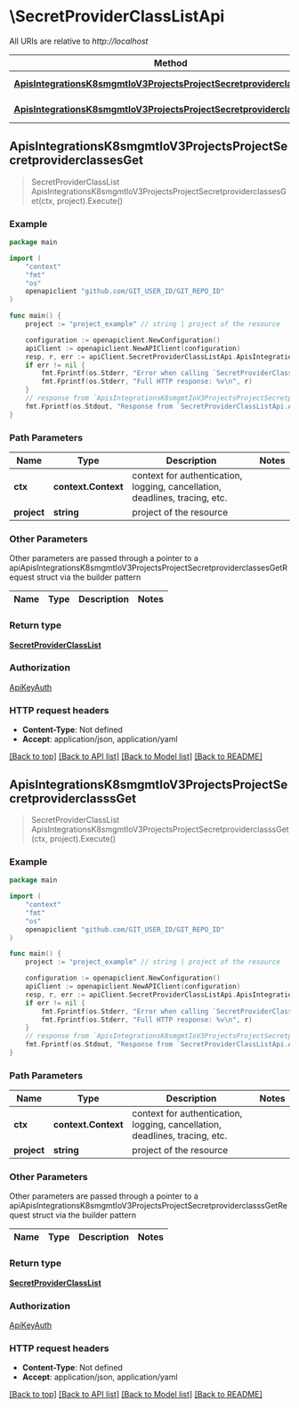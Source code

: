 # \SecretProviderClassListApi

All URIs are relative to *http://localhost*

Method | HTTP request | Description
------------- | ------------- | -------------
[**ApisIntegrationsK8smgmtIoV3ProjectsProjectSecretproviderclassesGet**](SecretProviderClassListApi.md#ApisIntegrationsK8smgmtIoV3ProjectsProjectSecretproviderclassesGet) | **Get** /apis/integrations.k8smgmt.io/v3/projects/{project}/secretproviderclasses | 
[**ApisIntegrationsK8smgmtIoV3ProjectsProjectSecretproviderclasssGet**](SecretProviderClassListApi.md#ApisIntegrationsK8smgmtIoV3ProjectsProjectSecretproviderclasssGet) | **Get** /apis/integrations.k8smgmt.io/v3/projects/{project}/secretproviderclasss | 



## ApisIntegrationsK8smgmtIoV3ProjectsProjectSecretproviderclassesGet

> SecretProviderClassList ApisIntegrationsK8smgmtIoV3ProjectsProjectSecretproviderclassesGet(ctx, project).Execute()





### Example

```go
package main

import (
    "context"
    "fmt"
    "os"
    openapiclient "github.com/GIT_USER_ID/GIT_REPO_ID"
)

func main() {
    project := "project_example" // string | project of the resource

    configuration := openapiclient.NewConfiguration()
    apiClient := openapiclient.NewAPIClient(configuration)
    resp, r, err := apiClient.SecretProviderClassListApi.ApisIntegrationsK8smgmtIoV3ProjectsProjectSecretproviderclassesGet(context.Background(), project).Execute()
    if err != nil {
        fmt.Fprintf(os.Stderr, "Error when calling `SecretProviderClassListApi.ApisIntegrationsK8smgmtIoV3ProjectsProjectSecretproviderclassesGet``: %v\n", err)
        fmt.Fprintf(os.Stderr, "Full HTTP response: %v\n", r)
    }
    // response from `ApisIntegrationsK8smgmtIoV3ProjectsProjectSecretproviderclassesGet`: SecretProviderClassList
    fmt.Fprintf(os.Stdout, "Response from `SecretProviderClassListApi.ApisIntegrationsK8smgmtIoV3ProjectsProjectSecretproviderclassesGet`: %v\n", resp)
}
```

### Path Parameters


Name | Type | Description  | Notes
------------- | ------------- | ------------- | -------------
**ctx** | **context.Context** | context for authentication, logging, cancellation, deadlines, tracing, etc.
**project** | **string** | project of the resource | 

### Other Parameters

Other parameters are passed through a pointer to a apiApisIntegrationsK8smgmtIoV3ProjectsProjectSecretproviderclassesGetRequest struct via the builder pattern


Name | Type | Description  | Notes
------------- | ------------- | ------------- | -------------


### Return type

[**SecretProviderClassList**](SecretProviderClassList.md)

### Authorization

[ApiKeyAuth](../README.md#ApiKeyAuth)

### HTTP request headers

- **Content-Type**: Not defined
- **Accept**: application/json, application/yaml

[[Back to top]](#) [[Back to API list]](../README.md#documentation-for-api-endpoints)
[[Back to Model list]](../README.md#documentation-for-models)
[[Back to README]](../README.md)


## ApisIntegrationsK8smgmtIoV3ProjectsProjectSecretproviderclasssGet

> SecretProviderClassList ApisIntegrationsK8smgmtIoV3ProjectsProjectSecretproviderclasssGet(ctx, project).Execute()





### Example

```go
package main

import (
    "context"
    "fmt"
    "os"
    openapiclient "github.com/GIT_USER_ID/GIT_REPO_ID"
)

func main() {
    project := "project_example" // string | project of the resource

    configuration := openapiclient.NewConfiguration()
    apiClient := openapiclient.NewAPIClient(configuration)
    resp, r, err := apiClient.SecretProviderClassListApi.ApisIntegrationsK8smgmtIoV3ProjectsProjectSecretproviderclasssGet(context.Background(), project).Execute()
    if err != nil {
        fmt.Fprintf(os.Stderr, "Error when calling `SecretProviderClassListApi.ApisIntegrationsK8smgmtIoV3ProjectsProjectSecretproviderclasssGet``: %v\n", err)
        fmt.Fprintf(os.Stderr, "Full HTTP response: %v\n", r)
    }
    // response from `ApisIntegrationsK8smgmtIoV3ProjectsProjectSecretproviderclasssGet`: SecretProviderClassList
    fmt.Fprintf(os.Stdout, "Response from `SecretProviderClassListApi.ApisIntegrationsK8smgmtIoV3ProjectsProjectSecretproviderclasssGet`: %v\n", resp)
}
```

### Path Parameters


Name | Type | Description  | Notes
------------- | ------------- | ------------- | -------------
**ctx** | **context.Context** | context for authentication, logging, cancellation, deadlines, tracing, etc.
**project** | **string** | project of the resource | 

### Other Parameters

Other parameters are passed through a pointer to a apiApisIntegrationsK8smgmtIoV3ProjectsProjectSecretproviderclasssGetRequest struct via the builder pattern


Name | Type | Description  | Notes
------------- | ------------- | ------------- | -------------


### Return type

[**SecretProviderClassList**](SecretProviderClassList.md)

### Authorization

[ApiKeyAuth](../README.md#ApiKeyAuth)

### HTTP request headers

- **Content-Type**: Not defined
- **Accept**: application/json, application/yaml

[[Back to top]](#) [[Back to API list]](../README.md#documentation-for-api-endpoints)
[[Back to Model list]](../README.md#documentation-for-models)
[[Back to README]](../README.md)

